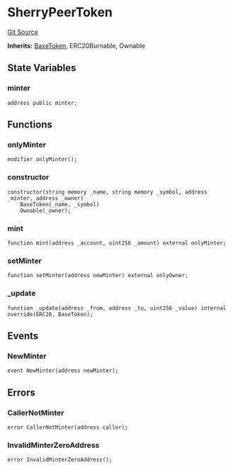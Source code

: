 # SherryPeerToken
[Git Source](https://github.com-smastropiero/SherryLabs/sherry-contracts/blob/390adef083cf3e2fd6de18cb4a729a02cfd3c226/contracts/wormhole/SherryPeerToken.sol)

**Inherits:**
[BaseToken](/contracts/lib/BaseToken.sol/contract.BaseToken.md), ERC20Burnable, Ownable


## State Variables
### minter

```solidity
address public minter;
```


## Functions
### onlyMinter


```solidity
modifier onlyMinter();
```

### constructor


```solidity
constructor(string memory _name, string memory _symbol, address _minter, address _owner)
    BaseToken(_name, _symbol)
    Ownable(_owner);
```

### mint


```solidity
function mint(address _account, uint256 _amount) external onlyMinter;
```

### setMinter


```solidity
function setMinter(address newMinter) external onlyOwner;
```

### _update


```solidity
function _update(address _from, address _to, uint256 _value) internal override(ERC20, BaseToken);
```

## Events
### NewMinter

```solidity
event NewMinter(address newMinter);
```

## Errors
### CallerNotMinter

```solidity
error CallerNotMinter(address caller);
```

### InvalidMinterZeroAddress

```solidity
error InvalidMinterZeroAddress();
```

